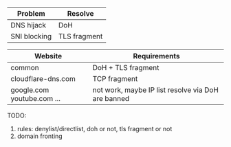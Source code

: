 

| Problem | Resolve |
|----|----|
| DNS hijack | DoH |
| SNI blocking | TLS fragment |



| Website | Requirements |
|------|------|
| common | DoH + TLS fragment |
| cloudflare-dns.com | TCP fragment
| google.com youtube.com ... | not work, maybe IP list resolve via DoH are banned |



TODO:
1. rules: denylist/directlist, doh or not, tls fragment or not
2. domain fronting

